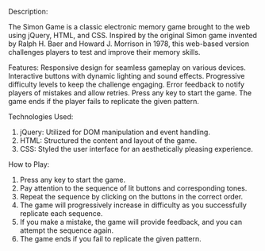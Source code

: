 Description:

The Simon Game is a classic electronic memory game brought to the web using jQuery, HTML, and CSS. Inspired by the original Simon game invented by Ralph H. Baer and Howard J. Morrison in 1978, this web-based version challenges players to test and improve their memory skills.

Features: 
Responsive design for seamless gameplay on various devices. Interactive buttons with dynamic lighting and sound effects. Progressive difficulty levels to keep the challenge engaging. Error feedback to notify players of mistakes and allow retries. Press any key to start the game. The game ends if the player fails to replicate the given pattern.

Technologies Used: 
1. jQuery: Utilized for DOM manipulation and event handling.
2. HTML: Structured the content and layout of the game.
3. CSS: Styled the user interface for an aesthetically pleasing experience.

How to Play: 
1. Press any key to start the game.
2. Pay attention to the sequence of lit buttons and corresponding tones.
3. Repeat the sequence by clicking on the buttons in the correct order.
4. The game will progressively increase in difficulty as you successfully replicate each sequence.
5. If you make a mistake, the game will provide feedback, and you can attempt the sequence again.
6. The game ends if you fail to replicate the given pattern. 
